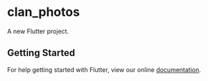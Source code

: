 # clan_photos

A new Flutter project.

## Getting Started

For help getting started with Flutter, view our online
[documentation](https://flutter.io/).
